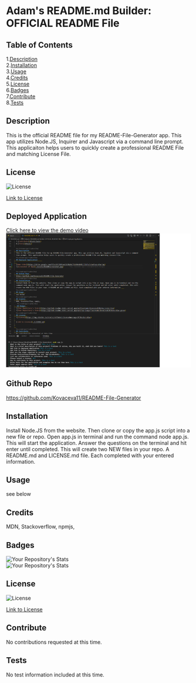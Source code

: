 # Adam's README.md Builder: OFFICIAL README File

  ## Table of Contents  
  1.[Description](#Description)  
  2.[Installation](#Installation)  
  3.[Usage](#Usage)  
  4.[Credits](#Credits)  
  5.[License](#License)  
  6.[Badges](#Badges)  
  7.[Contribute](#Contribute)  
  8.[Tests](#Tests)  

  ## Description  
  This is the official README file for my README-File-Generator app. This app utilizes Node.JS, Inquirer and Javascript via a command line prompt. This applicaiton helps users to quickly create a professional README File and matching License File.
  ## License  
  ![License](https://img.shields.io/static/v1?label=license&message=MIT&color=blue)  
 
  [Link to License](./LICENSE.md)
 
  ## Deployed Application     
   
  [Click here to view the demo video](https://drive.google.com/file/d/1ldUtewiSLKKpUxJ7LGrDekN41iJIIdTe/view?usp=sharing)  
  ![Screenshot of App](./assets/appScreenShot.png)

  ## Github Repo  
  https://github.com/Kovaceva11/README-File-Generator  
  ## Installation  
  Install Node.JS from the website. Then clone or copy the app.js script into a new file or repo. Open app.js in terminal and run the command node app.js. This will start the application. Answer the questions on the terminal and hit enter until completed. This will create two NEW files in your repo. A README.md and LICENSE.md file. Each completed with your entered information.   
  ## Usage  
  see below  
  ## Credits  
  MDN, Stackoverflow, npmjs,  
   ## Badges  
  ![Your Repository's Stats](https://github-readme-stats.vercel.app/api?username=Kovaceva11&show_icons=true)  
  ![Your Repository's Stats](https://github-readme-stats.vercel.app/api/top-langs/?username=Kovaceva11&theme=blue-green)  
  ## License  
  ![License](https://img.shields.io/static/v1?label=license&message=MIT&color=blue)  
 
  [Link to License](./LICENSE.md)
 
  
  ## Contribute  
  No contributions requested at this time.  
  ## Tests  
  No test information included at this time.  
  
  